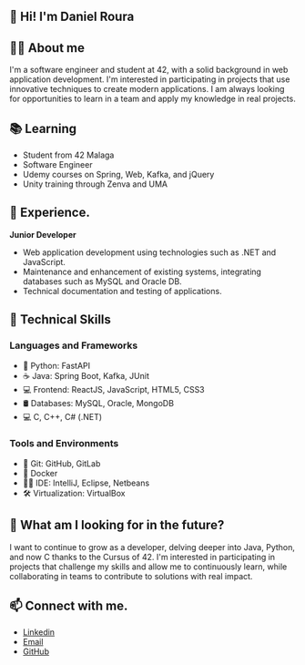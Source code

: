## 👋 Hi! I'm Daniel Roura

## 🧑‍💻 About me
I'm a software engineer and student at 42, with a solid background in web application development. I'm interested in participating in projects that use innovative techniques to create modern applications. I am always looking for opportunities to learn in a team and apply my knowledge in real projects.

## 📚 Learning
- Student from 42 Malaga
- Software Engineer
- Udemy courses on Spring, Web, Kafka, and jQuery
- Unity training through Zenva and UMA

## 💼 Experience.
**Junior Developer**
- Web application development using technologies such as .NET and JavaScript.
- Maintenance and enhancement of existing systems, integrating databases such as MySQL and Oracle DB.
- Technical documentation and testing of applications.

## 🧠 Technical Skills
### Languages and Frameworks
- 🐍 Python: FastAPI
- ☕ Java: Spring Boot, Kafka, JUnit
- 💻 Frontend: ReactJS, JavaScript, HTML5, CSS3
- 🛢️ Databases: MySQL, Oracle, MongoDB
- 💻 C, C++, C# (.NET)

### Tools and Environments
- 🐙 Git: GitHub, GitLab
- 🐳 Docker
- 🧑‍💻 IDE: IntelliJ, Eclipse, Netbeans
- 🛠️ Virtualization: VirtualBox

## 🚀 What am I looking for in the future?
I want to continue to grow as a developer, delving deeper into Java, Python, and now C thanks to the Cursus of 42. I'm interested in participating in projects that challenge my skills and allow me to continuously learn, while collaborating in teams to contribute to solutions with real impact.

## 📫 Connect with me.
- [Linkedin](https://www.linkedin.com/in/daniel-roura)
- [Email](danielrourasep@gmail.com)
- [GitHub](https://github.com/DanielRoura)
  
